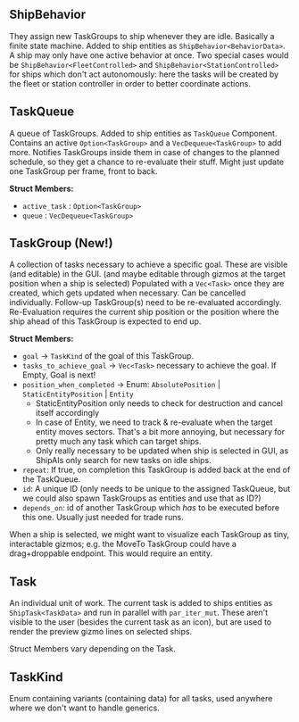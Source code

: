 ## ShipBehavior
They assign new TaskGroups to ship whenever they are idle. Basically a finite state machine.
Added to ship entities as `ShipBehavior<BehaviorData>`.
A ship may only have one active behavior at once.
Two special cases would be `ShipBehavior<FleetControlled>` and `ShipBehavior<StationControlled>` for ships which don't act autonomously: here the tasks will be created by the fleet or station controller in order to better coordinate actions. 

## TaskQueue
A queue of TaskGroups.
Added to ship entities as `TaskQueue` Component.
Contains an active `Option<TaskGroup>` and a `VecDequeue<TaskGroup>` to add more.
Notifies TaskGroups inside them in case of changes to the planned schedule, so they get a chance to re-evaluate their stuff. Might just update one TaskGroup per frame, front to back.

**Struct Members:**
- `active_task` : `Option<TaskGroup>` 
- `queue` : `VecDequeue<TaskGroup>` 

## TaskGroup (New!)
A collection of tasks necessary to achieve a specific goal. 
These are visible (and editable) in the GUI. (and maybe editable through gizmos at the target position when a ship is selected)
Populated with a `Vec<Task>` once they are created, which gets updated when necessary.
Can be cancelled individually. Follow-up TaskGroup(s) need to be re-evaluated accordingly.
Re-Evaluation requires the current ship position or the position where the ship ahead of this TaskGroup is expected to end up.

**Struct Members:**
- `goal` -> `TaskKind` of the goal of this TaskGroup.
- `tasks_to_achieve_goal` -> `Vec<Task>` necessary to achieve the goal. If Empty, Goal is next!
- `position_when_completed` -> Enum: `AbsolutePosition` | `StaticEntityPosition` | `Entity`
  - StaticEntityPosition only needs to check for destruction and cancel itself accordingly 
  - In case of Entity, we need to track & re-evaluate when the target entity moves sectors. That's a bit more annoying, but necessary for pretty much any task which can target ships.
  - Only really necessary to be updated when ship is selected in GUI, as ShipAIs only search for new tasks on idle ships.
- `repeat`: If true, on completion this TaskGroup is added back at the end of the TaskQueue.
- `id`: A unique ID (only needs to be unique to the assigned TaskQueue, but we could also spawn TaskGroups as entities and use that as ID?)
- `depends_on`: id of another TaskGroup which *has* to be executed before this one. Usually just needed for trade runs. 

When a ship is selected, we might want to visualize each TaskGroup as tiny, interactable gizmos; e.g. the MoveTo TaskGroup could have a drag+droppable endpoint. This would require an entity.

## Task
An individual unit of work. The current task is added to ships entities as `ShipTask<TaskData>` and run in parallel with `par_iter_mut`.
These aren't visible to the user (besides the current task as an icon), but are used to render the preview gizmo lines on selected ships.

Struct Members vary depending on the Task.

## TaskKind
Enum containing variants (containing data) for all tasks, used anywhere where we don't want to handle generics. 